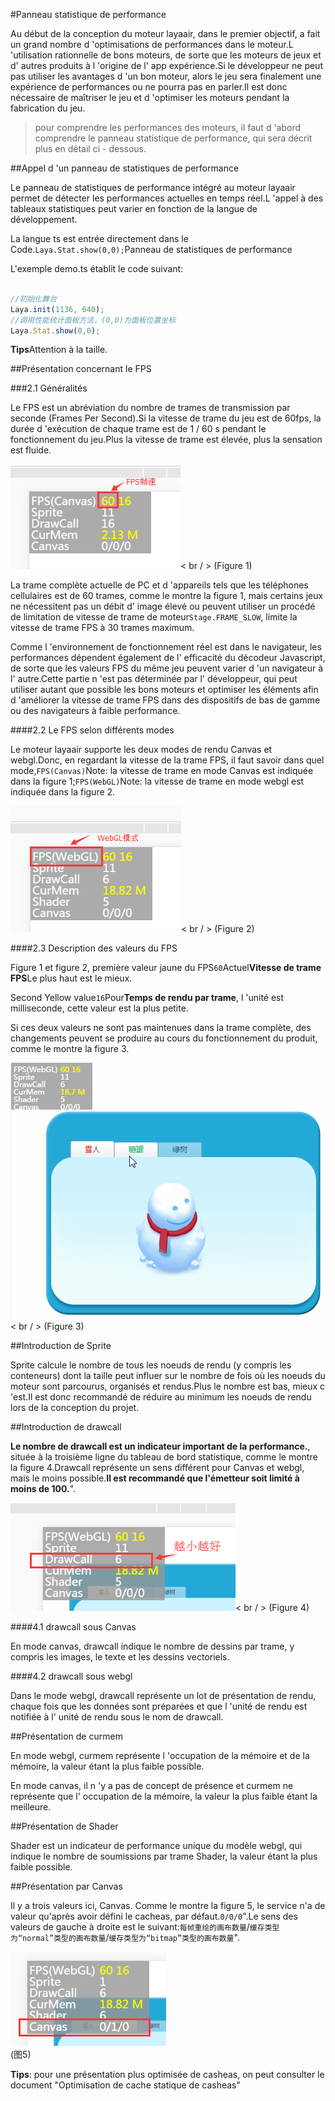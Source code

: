 #Panneau statistique de performance

Au début de la conception du moteur layaair, dans le premier objectif, a fait un grand nombre d 'optimisations de performances dans le moteur.L 'utilisation rationnelle de bons moteurs, de sorte que les moteurs de jeux et d' autres produits à l 'origine de l' app expérience.Si le développeur ne peut pas utiliser les avantages d 'un bon moteur, alors le jeu sera finalement une expérience de performances ou ne pourra pas en parler.Il est donc nécessaire de maîtriser le jeu et d 'optimiser les moteurs pendant la fabrication du jeu.



> pour comprendre les performances des moteurs, il faut d 'abord comprendre le panneau statistique de performance, qui sera décrit plus en détail ci - dessous.



##Appel d 'un panneau de statistiques de performance

Le panneau de statistiques de performance intégré au moteur layaair permet de détecter les performances actuelles en temps réel.L 'appel à des tableaux statistiques peut varier en fonction de la langue de développement.

La langue ts est entrée directement dans le Code.`Laya.Stat.show(0,0);`Panneau de statistiques de performance

L'exemple demo.ts établit le code suivant:


```typescript

//初始化舞台
Laya.init(1136, 640);
//调用性能统计面板方法，(0,0)为面板位置坐标
Laya.Stat.show(0,0);
```


**Tips**Attention à la taille.



##Présentation concernant le FPS

###2.1 Généralités

Le FPS est un abréviation du nombre de trames de transmission par seconde (Frames Per Second).Si la vitesse de trame du jeu est de 60fps, la durée d 'exécution de chaque trame est de 1 / 60 s pendant le fonctionnement du jeu.Plus la vitesse de trame est élevée, plus la sensation est fluide.

![图1](img/1.png)< br / > (Figure 1)

La trame complète actuelle de PC et d 'appareils tels que les téléphones cellulaires est de 60 trames, comme le montre la figure 1, mais certains jeux ne nécessitent pas un débit d' image élevé ou peuvent utiliser un procédé de limitation de vitesse de trame de moteur`Stage.FRAME_SLOW`, limite la vitesse de trame FPS à 30 trames maximum.

Comme l 'environnement de fonctionnement réel est dans le navigateur, les performances dépendent également de l' efficacité du décodeur Javascript, de sorte que les valeurs FPS du même jeu peuvent varier d 'un navigateur à l' autre.Cette partie n 'est pas déterminée par l' développeur, qui peut utiliser autant que possible les bons moteurs et optimiser les éléments afin d 'améliorer la vitesse de trame FPS dans des dispositifs de bas de gamme ou des navigateurs à faible performance.

####2.2 Le FPS selon différents modes

Le moteur layaair supporte les deux modes de rendu Canvas et webgl.Donc, en regardant la vitesse de la trame FPS, il faut savoir dans quel mode,`FPS(Canvas)`Note: la vitesse de trame en mode Canvas est indiquée dans la figure 1;`FPS(WebGL)`Note: la vitesse de trame en mode webgl est indiquée dans la figure 2.

![图片2.png](img/2.png)< br / > (Figure 2)

####2.3 Description des valeurs du FPS

Figure 1 et figure 2, première valeur jaune du FPS`60`Actuel**Vitesse de trame FPS**Le plus haut est le mieux.

Second Yellow value`16`Pour**Temps de rendu par trame**, l 'unité est milliseconde, cette valeur est la plus petite.

Si ces deux valeurs ne sont pas maintenues dans la trame complète, des changements peuvent se produire au cours du fonctionnement du produit, comme le montre la figure 3.

![动图3](img/3.gif)< br / > (Figure 3)





##Introduction de Sprite

Sprite calcule le nombre de tous les noeuds de rendu (y compris les conteneurs) dont la taille peut influer sur le nombre de fois où les noeuds du moteur sont parcourus, organisés et rendus.Plus le nombre est bas, mieux c 'est.Il est donc recommandé de réduire au minimum les noeuds de rendu lors de la conception du projet.





##Introduction de drawcall


 **Le nombre de drawcall est un indicateur important de la performance.**, située à la troisième ligne du tableau de bord statistique, comme le montre la figure 4.Drawcall représente un sens différent pour Canvas et webgl, mais le moins possible.**Il est recommandé que l'émetteur soit limité à moins de 100.**".

![图4](img/4.png)< br / > (Figure 4)



####4.1 drawcall sous Canvas

En mode canvas, drawcall indique le nombre de dessins par trame, y compris les images, le texte et les dessins vectoriels.

####4.2 drawcall sous webgl

Dans le mode webgl, drawcall représente un lot de présentation de rendu, chaque fois que les données sont préparées et que l 'unité de rendu est notifiée à l' unité de rendu sous le nom de drawcall.



##Présentation de curmem

En mode webgl, curmem représente l 'occupation de la mémoire et de la mémoire, la valeur étant la plus faible possible.

En mode canvas, il n 'y a pas de concept de présence et curmem ne représente que l' occupation de la mémoire, la valeur la plus faible étant la meilleure.



##Présentation de Shader

Shader est un indicateur de performance unique du modèle webgl, qui indique le nombre de soumissions par trame Shader, la valeur étant la plus faible possible.



##Présentation par Canvas

Il y a trois valeurs ici, Canvas. Comme le montre la figure 5, le service n'a de valeur qu'après avoir défini le cacheas, par défaut.`0/0/0`".Le sens des valeurs de gauche à droite est le suivant:`每帧重绘的画布数量`/`缓存类型为“normal”类型的画布数量`/`缓存类型为“bitmap”类型的画布数量`".


![图5](img/5.png) <br /> (图5)



**Tips**: pour une présentation plus optimisée de casheas, on peut consulter le document "Optimisation de cache statique de casheas"










 